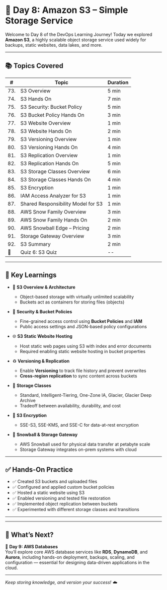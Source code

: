 
# 📘 Day 8: Amazon S3 – Simple Storage Service

Welcome to Day 8 of the DevOps Learning Journey! Today we explored **Amazon S3**, a highly scalable object storage service used widely for backups, static websites, data lakes, and more.

---

## 📚 Topics Covered

| #   | Topic | Duration |
|-----|-------|----------|
| 73. | S3 Overview | 5 min |
| 74. | S3 Hands On | 7 min |
| 75. | S3 Security: Bucket Policy | 5 min |
| 76. | S3 Bucket Policy Hands On | 3 min |
| 77. | S3 Website Overview | 1 min |
| 78. | S3 Website Hands On | 2 min |
| 79. | S3 Versioning Overview | 1 min |
| 80. | S3 Versioning Hands On | 4 min |
| 81. | S3 Replication Overview | 1 min |
| 82. | S3 Replication Hands On | 5 min |
| 83. | S3 Storage Classes Overview | 6 min |
| 84. | S3 Storage Classes Hands On | 4 min |
| 85. | S3 Encryption | 1 min |
| 86. | IAM Access Analyzer for S3 | 1 min |
| 87. | Shared Responsibility Model for S3 | 1 min |
| 88. | AWS Snow Family Overview | 3 min |
| 89. | AWS Snow Family Hands On | 2 min |
| 90. | AWS Snowball Edge – Pricing | 2 min |
| 91. | Storage Gateway Overview | 3 min |
| 92. | S3 Summary | 2 min |
| 📘 | Quiz 6: S3 Quiz | -- |

---

## 🧠 Key Learnings

- 🔸 **S3 Overview & Architecture**
  - Object-based storage with virtually unlimited scalability
  - Buckets act as containers for storing files (objects)

- 🔐 **Security & Bucket Policies**
  - Fine-grained access control using **Bucket Policies** and **IAM**
  - Public access settings and JSON-based policy configurations

- 🌐 **S3 Static Website Hosting**
  - Host static web pages using S3 with index and error documents
  - Required enabling static website hosting in bucket properties

- ♻️ **Versioning & Replication**
  - Enable **Versioning** to track file history and prevent overwrites
  - **Cross-region replication** to sync content across buckets

- 💾 **Storage Classes**
  - Standard, Intelligent-Tiering, One-Zone IA, Glacier, Glacier Deep Archive
  - Tradeoff between availability, durability, and cost

- 🔄 **S3 Encryption**
  - SSE-S3, SSE-KMS, and SSE-C for data-at-rest encryption

- 🧊 **Snowball & Storage Gateway**
  - AWS Snowball used for physical data transfer at petabyte scale
  - Storage Gateway integrates on-prem systems with cloud

---

## ✅ Hands-On Practice

- ✅ Created S3 buckets and uploaded files
- ✅ Configured and applied custom bucket policies
- ✅ Hosted a static website using S3
- ✅ Enabled versioning and tested file restoration
- ✅ Implemented object replication between buckets
- ✅ Experimented with different storage classes and transitions

---

---

## 📘 What’s Next?

🎯 **Day 9: AWS Databases**  
You’ll explore core AWS database services like **RDS**, **DynamoDB**, and **Aurora**, including hands-on deployment, backups, scaling, and configuration — essential for designing data-driven applications in the cloud.

---

_Keep storing knowledge, and version your success! ☁️_



